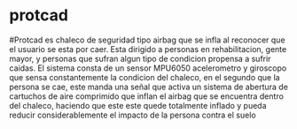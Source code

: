 # protcad
#Protcad es chaleco de seguridad tipo airbag que se infla al reconocer que el usuario se esta por caer. Esta dirigido a personas en rehabilitacion, gente mayor, y personas que sufran algun tipo de condicion propensa a sufrir caidas. El sistema consta de un sensor MPU6050 acelerometro y giroscopo que sensa constantemente la condicion del chaleco, en el segundo que la persona se cae, este manda una señal que activa un sistema de abertura de cartuchos de aire comprimido que inflan el airbag que se encuentra dentro del chaleco, haciendo que este este quede totalmente inflado y pueda reducir considerablemente el impacto de la persona contra el suelo
